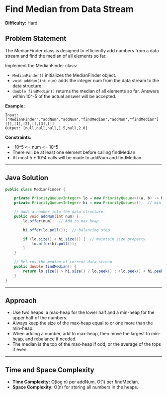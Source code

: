 # Find Median from Data Stream

**Difficulty:** Hard

## Problem Statement
The MedianFinder class is designed to efficiently add numbers from a data stream and find the median of all elements so far.

Implement the MedianFinder class:
- `MedianFinder()` initializes the MedianFinder object.
- `void addNum(int num)` adds the integer num from the data stream to the data structure.
- `double findMedian()` returns the median of all elements so far. Answers within 10^-5 of the actual answer will be accepted.

**Example:**
```
Input: ["MedianFinder","addNum","addNum","findMedian","addNum","findMedian"]
[[],[1],[2],[],[3],[]]
Output: [null,null,null,1.5,null,2.0]
```

**Constraints:**
- -10^5 <= num <= 10^5
- There will be at least one element before calling findMedian.
- At most 5 * 10^4 calls will be made to addNum and findMedian.

---

## Java Solution
```java
public class MedianFinder {

	private PriorityQueue<Integer> lo = new PriorityQueue<>((a, b) -> b - a);  // max heap
	private PriorityQueue<Integer> hi = new PriorityQueue<>();  // min heap

	// Adds a number into the data structure.
	public void addNum(int num) {
		lo.offer(num);  // Add to max heap

		hi.offer(lo.poll());  // balancing step

		if (lo.size() < hi.size()) {  // maintain size property
			lo.offer(hi.poll());
		}
	}

	// Returns the median of current data stream
	public double findMedian() {
		return lo.size() > hi.size() ? lo.peek() : (lo.peek() + hi.peek()) * 0.5;
	}
}
```

---

## Approach
- Use two heaps: a max-heap for the lower half and a min-heap for the upper half of the numbers.
- Always keep the size of the max-heap equal to or one more than the min-heap.
- When adding a number, add to max-heap, then move the largest to min-heap, and rebalance if needed.
- The median is the top of the max-heap if odd, or the average of the tops if even.

---

## Time and Space Complexity
- **Time Complexity:** O(log n) per addNum, O(1) per findMedian.
- **Space Complexity:** O(n) for storing all numbers in the heaps.
